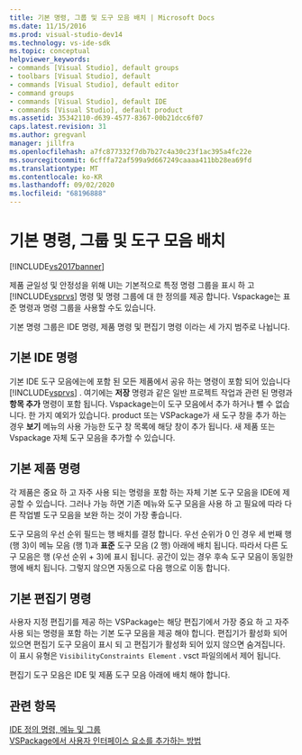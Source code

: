 ```yaml
---
title: 기본 명령, 그룹 및 도구 모음 배치 | Microsoft Docs
ms.date: 11/15/2016
ms.prod: visual-studio-dev14
ms.technology: vs-ide-sdk
ms.topic: conceptual
helpviewer_keywords:
- commands [Visual Studio], default groups
- toolbars [Visual Studio], default
- commands [Visual Studio], default editor
- command groups
- commands [Visual Studio], default IDE
- commands [Visual Studio], default product
ms.assetid: 35342110-d639-4577-8367-00b21dcc6f07
caps.latest.revision: 31
ms.author: gregvanl
manager: jillfra
ms.openlocfilehash: a7fc877332f7db7b27c4a30c23f1ac395a4fc22e
ms.sourcegitcommit: 6cfffa72af599a9d667249caaaa411bb28ea69fd
ms.translationtype: MT
ms.contentlocale: ko-KR
ms.lasthandoff: 09/02/2020
ms.locfileid: "68196888"
---
```

# <a name="default-command-group-and-toolbar-placement"></a>기본 명령, 그룹 및 도구 모음 배치
[!INCLUDE[vs2017banner](../../includes/vs2017banner.md)]

제품 균일성 및 안정성을 위해 UI는 기본적으로 특정 명령 그룹을 표시 하 고 [!INCLUDE[vsprvs](../../includes/vsprvs-md.md)] 명령 및 명령 그룹에 대 한 정의를 제공 합니다. Vspackage는 표준 명령과 명령 그룹을 사용할 수도 있습니다.  
  
 기본 명령 그룹은 IDE 명령, 제품 명령 및 편집기 명령 이라는 세 가지 범주로 나뉩니다.  
  
## <a name="default-ide-commands"></a>기본 IDE 명령  
 기본 IDE 도구 모음에는에 포함 된 모든 제품에서 공유 하는 명령이 포함 되어 있습니다 [!INCLUDE[vsprvs](../../includes/vsprvs-md.md)] . 여기에는 **저장** 명령과 같은 일반 프로젝트 작업과 관련 된 명령과 **항목 추가** 명령이 포함 됩니다. Vspackage는이 도구 모음에서 추가 하거나 뺄 수 없습니다. 한 가지 예외가 있습니다. product 또는 VSPackage가 새 도구 창을 추가 하는 경우 **보기** 메뉴의 사용 가능한 도구 창 목록에 해당 창이 추가 됩니다. 새 제품 또는 Vspackage 자체 도구 모음을 추가할 수 있습니다.  
  
## <a name="default-product-commands"></a>기본 제품 명령  
 각 제품은 중요 하 고 자주 사용 되는 명령을 포함 하는 자체 기본 도구 모음을 IDE에 제공할 수 있습니다. 그러나 가능 하면 기존 메뉴와 도구 모음을 사용 하 고 필요에 따라 다른 작업별 도구 모음을 보완 하는 것이 가장 좋습니다.  
  
 도구 모음의 우선 순위 필드는 행 배치를 결정 합니다. 우선 순위가 0 인 경우 세 번째 행 (행 3)이 메뉴 모음 (행 1)과 **표준** 도구 모음 (2 행) 아래에 배치 됩니다. 따라서 다른 도구 모음은 행 (우선 순위 + 3)에 표시 됩니다. 공간이 있는 경우 후속 도구 모음이 동일한 행에 배치 됩니다. 그렇지 않으면 자동으로 다음 행으로 이동 합니다.  
  
## <a name="default-editor-commands"></a>기본 편집기 명령  
 사용자 지정 편집기를 제공 하는 VSPackage는 해당 편집기에서 가장 중요 하 고 자주 사용 되는 명령을 포함 하는 기본 도구 모음을 제공 해야 합니다. 편집기가 활성화 되어 있으면 편집기 도구 모음이 표시 되 고 편집기가 활성화 되어 있지 않으면 숨겨집니다. 이 표시 유형은 `VisibilityConstraints Element` . vsct 파일의에서 제어 됩니다.  
  
 편집기 도구 모음은 IDE 및 제품 도구 모음 아래에 배치 해야 합니다.  
  
## <a name="see-also"></a>관련 항목  
 [IDE 정의 명령, 메뉴 및 그룹](../../extensibility/internals/ide-defined-commands-menus-and-groups.md)   
 [VSPackage에서 사용자 인터페이스 요소를 추가하는 방법](../../extensibility/internals/how-vspackages-add-user-interface-elements.md)
